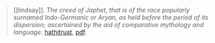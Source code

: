 > [[lindsay]]. *The creed of Japhet, that is of the race popularly surnamed Indo-Germanic or Aryan, as held before the period of its dispersion; ascertained by the aid of comparative mythology and language*. [hathitrust](https://catalog.hathitrust.org/Record/100434753), [pdf](a/a-lindsay1891.pdf).